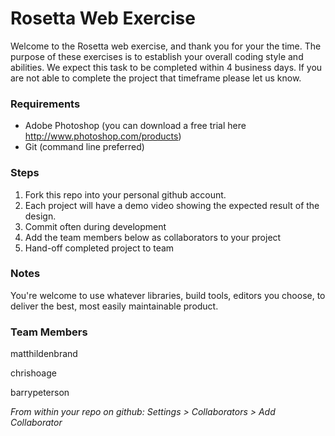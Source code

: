 # Rosetta Web Exercise
Welcome to the Rosetta web exercise, and thank you for your the time. The purpose of these exercises is to establish your overall coding style and abilities. We expect this task to be completed within 4 business days. If you are not able to complete the project that timeframe please let us know.

### Requirements
* Adobe Photoshop (you can download a free trial here http://www.photoshop.com/products)
* Git (command line preferred)

### Steps
1. Fork this repo into your personal github account.
2. Each project will have a demo video showing the expected result of the design.
3. Commit often during development
4. Add the team members below as collaborators to your project 
5. Hand-off completed project to team

### Notes
You're welcome to use whatever libraries, build tools, editors you choose, to deliver the best, most easily maintainable product.

### Team Members
matthildenbrand

chrishoage

barrypeterson

_From within your repo on github: Settings > Collaborators > Add Collaborator_
